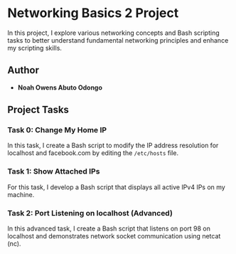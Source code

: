 # Networking Basics 2 Project

In this project, I explore various networking concepts and Bash scripting tasks to better understand fundamental networking principles and enhance my scripting skills.

## Author

- **Noah Owens Abuto Odongo**

## Project Tasks

### Task 0: Change My Home IP

In this task, I create a Bash script to modify the IP address resolution for localhost and facebook.com by editing the `/etc/hosts` file.

### Task 1: Show Attached IPs

For this task, I develop a Bash script that displays all active IPv4 IPs on my machine.

### Task 2: Port Listening on localhost (Advanced)

In this advanced task, I create a Bash script that listens on port 98 on localhost and demonstrates network socket communication using netcat (nc).
